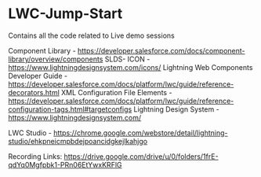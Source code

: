 # LWC-Jump-Start
Contains all the code related to Live demo sessions

Component Library - https://developer.salesforce.com/docs/component-library/overview/components
SLDS- ICON - https://www.lightningdesignsystem.com/icons/
Lightning Web Components Developer Guide - https://developer.salesforce.com/docs/platform/lwc/guide/reference-decorators.html
XML Configuration File Elements - https://developer.salesforce.com/docs/platform/lwc/guide/reference-configuration-tags.html#targetconfigs
Lightning Design System - https://www.lightningdesignsystem.com/

LWC Studio - https://chrome.google.com/webstore/detail/lightning-studio/ehkpneicmpbdejpoancidgkejlkahjgo

Recording Links:
https://drive.google.com/drive/u/0/folders/1frE-qdYq0Mgfpbk1-PRn06EtYwxKRFlG
